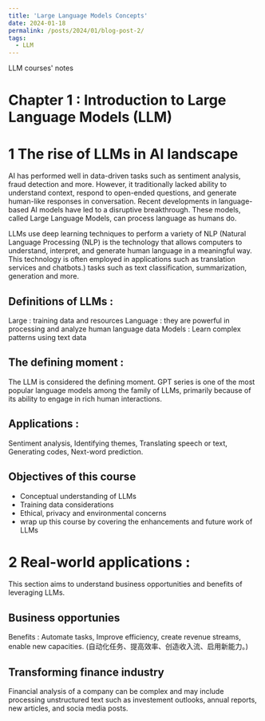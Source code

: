 ```yaml
---
title: 'Large Language Models Concepts'
date: 2024-01-18
permalink: /posts/2024/01/blog-post-2/
tags:
  - LLM
---
```

LLM courses' notes




Chapter 1 : Introduction to Large Language Models (LLM)
======

1 The rise of LLMs in AI landscape
======
AI has performed well in data-driven tasks such as sentiment analysis, fraud detection and more. However, it traditionally lacked ability to understand context, respond to open-ended questions, and generate human-like responses in conversation. Recent developments in language-based AI models have led to a disruptive breakthrough. These models, called Large Language Models, can process language as humans do. 

LLMs use deep learning techniques to perform a variety of NLP (Natural Language Processing (NLP) is the technology that allows computers to understand, interpret, and generate human language in a meaningful way. This technology is often employed in applications such as translation services and chatbots.) tasks such as text classification, summarization, generation and more.  

Definitions of LLMs : 
------
Large : training data and resources 
Language : they are powerful in processing and analyze human language data
Models : Learn complex patterns using text data 

The defining moment : 
------
The LLM is considered the defining moment. 
GPT series is one of the most popular language models among the family of LLMs, primarily because of its ability to engage in rich human interactions. 

Applications :
------
Sentiment analysis, Identifying themes, Translating speech or text, Generating codes, Next-word prediction. 

Objectives of this course
------
- Conceptual understanding of LLMs
- Training data considerations
- Ethical, privacy and environmental concerns
- wrap up this course by covering the enhancements and future work of LLMs 


2 Real-world applications :
======
This section aims to understand business opportunities and benefits of leveraging LLMs. 

Business opportunies
------
Benefits : Automate tasks, Improve efficiency, create revenue streams, enable new capacities. (自动化任务、提高效率、创造收入流、启用新能力。)

Transforming finance industry
------
Financial analysis of a company can be complex and may include processing unstructured text such as investement outlooks, annual reports, new articles, and socia media posts. 




















